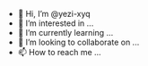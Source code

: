 - 👋 Hi, I’m @yezi-xyq
- 👀 I’m interested in ...
- 🌱 I’m currently learning ...
- 💞️ I’m looking to collaborate on ...
- 📫 How to reach me ...

<!---
yezi-xyq/yezi-xyq is a ✨ special ✨ repository because its `README.md` (this file) appears on your GitHub profile.
You can click the Preview link to take a look at your changes.
--->
